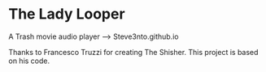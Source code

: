 # The Lady Looper
A Trash movie audio player --> Steve3nto.github.io

Thanks to Francesco Truzzi for creating The Shisher. This project is based on his code.
